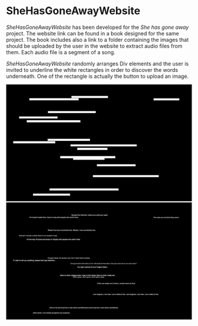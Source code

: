 # SheHasGoneAwayWebsite
*SheHasGoneAwayWebsite* has been developed for the *She has gone away* project. The website link can be found in a book designed for the same project. The book includes also a link to a folder containing the images that should be uploaded by the user in the website to extract audio files from them. Each audio file is a segment of a song.
 
*SheHasGoneAwayWebsite* randomly arranges Div elements and the user is invited to underline the white rectangles in order to discover the words underneath. One of the rectangle is actually the button to upload an image.

![website-screenshot](website-screenshot-01.png)
![website-screenshot](website-screenshot-02.png)
